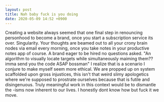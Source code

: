 ```yaml
---
layout: post
title: Nah baby fuck is you doing
date: 2020-05-09 14:52 +0900
---
```

Creating a website always seemed that one final step in renouncing personhood to become a brand, once you start a subscription service its over. Singularity. Your thoughts are beamed out to all your crony brain nodes via email every morning, once you take notes in your productive notes app of course. A brand eager to be hired no questions asked. "An algorithm to visually locate targets while simultaneously maiming them?? imma send you the code ASAP bossman" I realize that is a scenario I conjure to make myself seem more ethical. We are propped up on system scaffolded upon gross injustices, this isn't that weird slimy apologetics where we're supposed to prostrate ourselves because that is futile and disingenuous. Truly meaningful work in this context would be to dismantle the -isms now inherent to our lives. I honestly dont know how but fuck it we move.